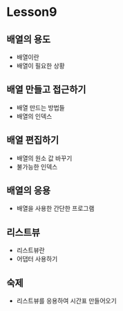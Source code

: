# Lesson9

## 배열의 용도
- 배열이란
- 배열이 필요한 상황

## 배열 만들고 접근하기
- 배열 만드는 방법들
- 배열의 인덱스

## 배열 편집하기
- 배열의 원소 값 바꾸기
- 불가능한 인덱스

## 배열의 응용
- 배열을 사용한 간단한 프로그램

## 리스트뷰
- 리스트뷰란
- 어댑터 사용하기

## 숙제
- 리스트뷰를 응용하여 시간표 만들어오기
